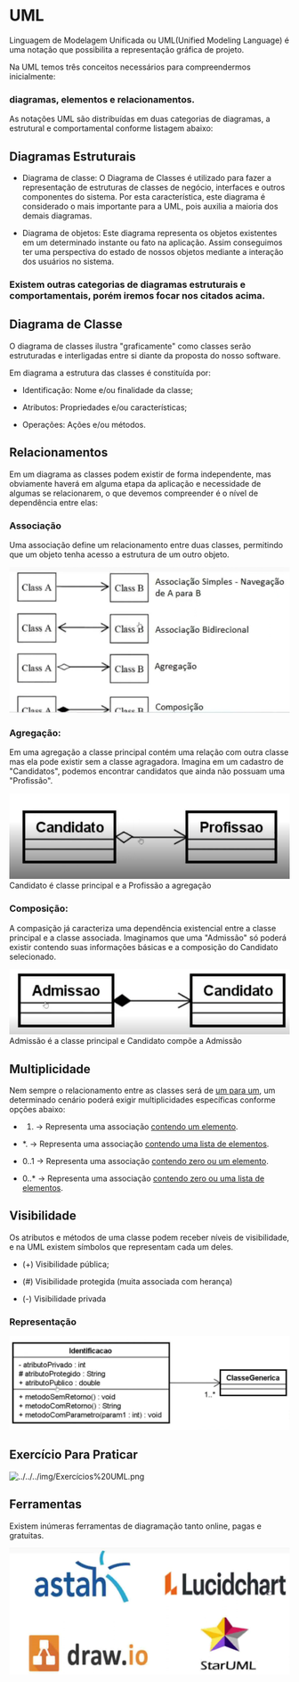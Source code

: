 # UML

Linguagem de Modelagem Unificada ou UML(Unified Modeling Language) é uma notação que possibilita a representação gráfica de projeto.

Na UML temos três conceitos necessários para compreendermos inicialmente:

### diagramas, elementos e relacionamentos.

As notações UML são distribuídas em duas categorias de diagramas, a estrutural e comportamental conforme listagem abaixo:

## Diagramas Estruturais

- Diagrama de classe: O Diagrama de Classes é utilizado para fazer a representação de estruturas de classes de negócio, interfaces e outros componentes do sistema. Por esta característica, este diagrama é considerado o mais importante para a UML, pois auxilia a maioria dos demais diagramas.

- Diagrama de objetos: Este diagrama representa os objetos existentes em um determinado instante ou fato na aplicação. Assim conseguimos ter uma perspectiva do estado de nossos objetos mediante a interação dos usuários no sistema.

### Existem outras categorias de diagramas estruturais e comportamentais, porém iremos focar nos citados acima.

## Diagrama de Classe

O diagrama de classes ilustra "graficamente" como classes serão estruturadas e interligadas entre si diante da proposta do nosso software.

Em diagrama a estrutura das classes é constituída por:

- Identificação: Nome e/ou finalidade da classe;

- Atributos: Propriedades e/ou características;

- Operações: Ações e/ou métodos.

## Relacionamentos

Em um diagrama as classes podem existir de forma independente, mas obviamente haverá em alguma etapa da aplicação e necessidade de algumas se relacionarem, o que devemos compreender é o nível de dependência entre elas:

### Associação

Uma associação define um relacionamento entre duas classes, permitindo que um objeto tenha acesso a estrutura de um outro objeto.

![../../../img/Associacao.png](../../../img/Associacao.png)

### Agregação:

Em uma agregação a classe principal contém uma relação com outra classe mas ela pode existir sem a classe agragadora. Imagina em um cadastro de "Candidatos", podemos encontrar candidatos que ainda não possuam uma "Profissão".

![../../../img/Associacao%20agregada.png](../../../img/Associacao%20agregada.png)
Candidato é classe principal e a Profissão a agregação

### Composição:

A compasição já caracteriza uma dependência existencial entre a classe principal e a classe associada. Imaginamos que uma "Admissão" só poderá existir contendo suas informações básicas e a composição do Candidato selecionado.

![../../../img/Associacao%20composicao.png](../../../img/Associacao%20composicao.png)
Admissão é a classe principal e Candidato compõe a Admissão

## Multiplicidade

Nem sempre o relacionamento entre as classes será de [um para um](), um determinado cenário poderá exigir multiplicidades específicas conforme opções abaixo:

- 1.  -> Representa uma associação [contendo um elemento]().

- \*. -> Representa uma associação [contendo uma lista de elementos]().

- 0..1 -> Representa uma associação [contendo zero ou um elemento]().

- 0..\* -> Representa uma associação [contendo zero ou uma lista de elementos]().

## Visibilidade

Os atributos e métodos de uma classe podem receber níveis de visibilidade, e na UML existem símbolos que representam cada um deles.

- (+) Visibilidade pública;

- (#) Visibilidade protegida (muita associada com herança)

- (-) Visibilidade privada

### Representação

![../../../img/Representação%20UML.png](../../../img/Representação%20UML.png)

## Exercício Para Praticar

![../../../img/Exercícios%20UML.png](../../../img/Exercícios%20UML.png)

## Ferramentas

Existem inúmeras ferramentas de diagramação tanto online, pagas e gratuitas.

![../../../img/Ferramentas.png](../../../img/Ferramentas.png)
